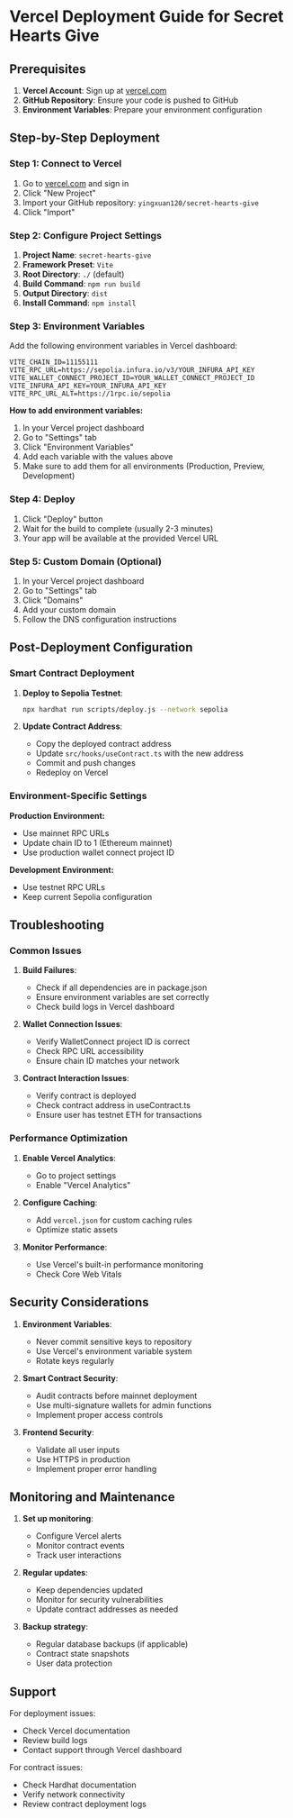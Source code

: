 # Vercel Deployment Guide for Secret Hearts Give

## Prerequisites

1. **Vercel Account**: Sign up at [vercel.com](https://vercel.com)
2. **GitHub Repository**: Ensure your code is pushed to GitHub
3. **Environment Variables**: Prepare your environment configuration

## Step-by-Step Deployment

### Step 1: Connect to Vercel

1. Go to [vercel.com](https://vercel.com) and sign in
2. Click "New Project"
3. Import your GitHub repository: `yingxuan120/secret-hearts-give`
4. Click "Import"

### Step 2: Configure Project Settings

1. **Project Name**: `secret-hearts-give`
2. **Framework Preset**: `Vite`
3. **Root Directory**: `./` (default)
4. **Build Command**: `npm run build`
5. **Output Directory**: `dist`
6. **Install Command**: `npm install`

### Step 3: Environment Variables

Add the following environment variables in Vercel dashboard:

```
VITE_CHAIN_ID=11155111
VITE_RPC_URL=https://sepolia.infura.io/v3/YOUR_INFURA_API_KEY
VITE_WALLET_CONNECT_PROJECT_ID=YOUR_WALLET_CONNECT_PROJECT_ID
VITE_INFURA_API_KEY=YOUR_INFURA_API_KEY
VITE_RPC_URL_ALT=https://1rpc.io/sepolia
```

**How to add environment variables:**
1. In your Vercel project dashboard
2. Go to "Settings" tab
3. Click "Environment Variables"
4. Add each variable with the values above
5. Make sure to add them for all environments (Production, Preview, Development)

### Step 4: Deploy

1. Click "Deploy" button
2. Wait for the build to complete (usually 2-3 minutes)
3. Your app will be available at the provided Vercel URL

### Step 5: Custom Domain (Optional)

1. In your Vercel project dashboard
2. Go to "Settings" tab
3. Click "Domains"
4. Add your custom domain
5. Follow the DNS configuration instructions

## Post-Deployment Configuration

### Smart Contract Deployment

1. **Deploy to Sepolia Testnet**:
   ```bash
   npx hardhat run scripts/deploy.js --network sepolia
   ```

2. **Update Contract Address**:
   - Copy the deployed contract address
   - Update `src/hooks/useContract.ts` with the new address
   - Commit and push changes
   - Redeploy on Vercel

### Environment-Specific Settings

**Production Environment:**
- Use mainnet RPC URLs
- Update chain ID to 1 (Ethereum mainnet)
- Use production wallet connect project ID

**Development Environment:**
- Use testnet RPC URLs
- Keep current Sepolia configuration

## Troubleshooting

### Common Issues

1. **Build Failures**:
   - Check if all dependencies are in package.json
   - Ensure environment variables are set correctly
   - Check build logs in Vercel dashboard

2. **Wallet Connection Issues**:
   - Verify WalletConnect project ID is correct
   - Check RPC URL accessibility
   - Ensure chain ID matches your network

3. **Contract Interaction Issues**:
   - Verify contract is deployed
   - Check contract address in useContract.ts
   - Ensure user has testnet ETH for transactions

### Performance Optimization

1. **Enable Vercel Analytics**:
   - Go to project settings
   - Enable "Vercel Analytics"

2. **Configure Caching**:
   - Add `vercel.json` for custom caching rules
   - Optimize static assets

3. **Monitor Performance**:
   - Use Vercel's built-in performance monitoring
   - Check Core Web Vitals

## Security Considerations

1. **Environment Variables**:
   - Never commit sensitive keys to repository
   - Use Vercel's environment variable system
   - Rotate keys regularly

2. **Smart Contract Security**:
   - Audit contracts before mainnet deployment
   - Use multi-signature wallets for admin functions
   - Implement proper access controls

3. **Frontend Security**:
   - Validate all user inputs
   - Use HTTPS in production
   - Implement proper error handling

## Monitoring and Maintenance

1. **Set up monitoring**:
   - Configure Vercel alerts
   - Monitor contract events
   - Track user interactions

2. **Regular updates**:
   - Keep dependencies updated
   - Monitor for security vulnerabilities
   - Update contract addresses as needed

3. **Backup strategy**:
   - Regular database backups (if applicable)
   - Contract state snapshots
   - User data protection

## Support

For deployment issues:
- Check Vercel documentation
- Review build logs
- Contact support through Vercel dashboard

For contract issues:
- Check Hardhat documentation
- Verify network connectivity
- Review contract deployment logs

